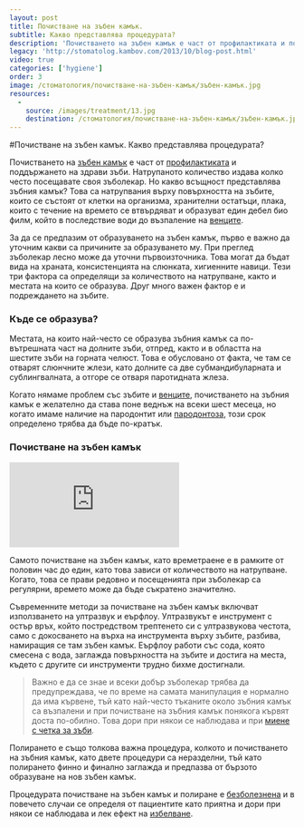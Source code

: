 ```yaml
---
layout: post
title: Почистване на зъбен камък.
subtitle: Какво представлява процедурата?
description: 'Почистването на зъбен камък е част от профилактиката и поддържането на здрави зъби. Натрупаното количество издава колко често посещавате своя зъболекар. Но какво всъщност представлява зъбния камък?'
legacy: 'http://stomatolog.kambov.com/2013/10/blog-post.html'
video: true
categories: ['hygiene']
order: 3
image: /стоматология/почистване-на-зъбен-камък/зъбен-камък.jpg
resources:
  -
    source: /images/treatment/13.jpg
    destination: /стоматология/почистване-на-зъбен-камък/зъбен-камък.jpg
---
```


#Почистване на зъбен камък. Какво представлява процедурата?

Почистването на [зъбен камък](../зъболекар/услуги/почистване-на-зъбен-камък.html "Почистване на зъбен камък") е част от [профилактиката](../зъболекар/стоматологична-профилактика.html "Профилактична грижа за зъбите") и поддържането на здрави зъби. Натрупаното количество издава колко често посещавате своя зъболекар. Но какво всъщност представлява зъбния камък? Това са натрупвания върху повърхността на зъбите, които се състоят от клетки на организма, хранителни остатъци, плака, които с течение на времето се втвърдяват и образуват един дебел био филм, който в последствие води до възпаление на [венците](../зъболекар/услуги/лечение-на-венци.html "Лечение на венците").

За да се предпазим от образуването на зъбен камък, първо е важно да уточним какви са причините за образуването му. При преглед зъболекар лесно може да уточни първоизточника. Това могат да бъдат вида на храната, консистенцията на слюнката, хигиенните навици. Тези три фактора са определящи за количеството на натрупване, както и местата на които се образува. Друг много важен фактор е и подреждането на зъбите. 

### Къде се образува?

Местата, на които най-често се образува зъбния камък са по-вътрешната част на долните зъби, отпред, както и в областта на шестите зъби на горната челюст. Това е обусловано от факта, че там се отварят слюнчните жлези, като долните са две субмандибуларната и сублингвалната, а отгоре се отваря паротидната жлеза.

Когато нямаме проблем със зъбите и [венците](../зъболекар/лечебна-стоматология.html "Лечение на зъби и венци"), почистването на зъбния камък е желателно да става поне веднъж на всеки шест месеца, но когато имаме наличие на пародонтит или [пародонтоза](../стоматология/как-да-се-справим-с-пародонтозата.html "Лечение на пародонтоза"), този срок определено трябва да бъде по-кратък.

### Почистване на зъбен камък

<iframe class="video" src="http://www.youtube.com/embed/RAnmOR4LAIE?rel=0" frameborder="0" allowfullscreen></iframe>

Самото почистване на зъбен камък, като времетраене е в рамките от половин час до един, като това зависи от количеството на натрупване. Когато, това се прави редовно и посещенията при зъболекар са регулярни, времето може да бъде съкратено значително.

Съвременните методи за почистване на зъбен камък включват използването на ултразвук и еърфлоу. Ултразвукът е инструмент с остър връх, който постредством трептенето си с ултразвукова честота, само с докосването на върха на инструмента върху зъбите, разбива, намиращия се там зъбен камък. Еърфлоу работи със сода, която смесена с вода, заглажда повърхността на зъбите и достига на места, където с другите си инструменти трудно бихме достигнали.

> Важно е да се знае и всеки добър зъболекар трябва да предупреждава, че по време на самата манипулация е нормално да има кървене, тъй като най-често тъканите около зъбния камък са възпалени и при почистване на зъбния камък понякога кървят доста по-обилно. Това дори при някои се наблюдава и при [миене с четка за зъби](../стоматология/четка-за-зъби.html "Техника на миене на зъбите").

Полирането е също толкова важна процедура, колкото и почистването на зъбния камък, като двете процедури са неразделни, тъй като полирането финно и финално заглажда и предпазва от бързото образуване на нов зъбен камък.

Процедурата почистване на зъбен камък и полиране е [безболезнена](../зъболекар/услуги/естетични-пломби.html "Безболезнена фотополимерна пломба") и в повечето случаи се определя от пациентите като приятна и дори при някои се наблюдава и лек ефект на [избелване](../зъболекар/услуги/избелване-на-зъби.html "Избелване на зъби"). 

